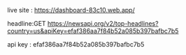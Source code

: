 live site : https://dashboard-83c10.web.app/


headline:GET https://newsapi.org/v2/top-headlines?country=us&apiKey=efaf386aa7f84b52a085b397bafbc7b5

api key : efaf386aa7f84b52a085b397bafbc7b5